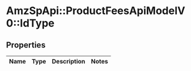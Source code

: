 # AmzSpApi::ProductFeesApiModelV0::IdType

## Properties
Name | Type | Description | Notes
------------ | ------------- | ------------- | -------------

